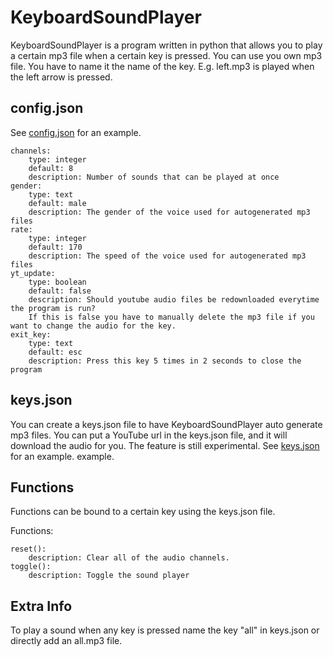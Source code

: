 # KeyboardSoundPlayer

KeyboardSoundPlayer is a program written in python that allows you to play a certain mp3 file when a certain key is
pressed. You can use you own mp3 file. You have to name it the name of the key. E.g. left.mp3 is played when the left
arrow is pressed.

## config.json
See <a href="https://github.com/Nebulizer1213/KeyboardSoundPlayer/blob/master/config.json">config.json</a> for an example.

    channels:
        type: integer
        default: 8
        description: Number of sounds that can be played at once
    gender:
        type: text
        default: male
        description: The gender of the voice used for autogenerated mp3 files
    rate:
        type: integer
        default: 170
        description: The speed of the voice used for autogenerated mp3 files
    yt_update:
        type: boolean
        default: false
        description: Should youtube audio files be redownloaded everytime the program is run? 
        If this is false you have to manually delete the mp3 file if you want to change the audio for the key.
    exit_key:
        type: text
        default: esc
        description: Press this key 5 times in 2 seconds to close the program

## keys.json
You can create a keys.json file to have KeyboardSoundPlayer auto generate mp3 files.
You can put a YouTube url in the keys.json file, and it will download the audio for you. The feature is still experimental.
See <a href="https://github.com/Nebulizer1213/KeyboardSoundPlayer/blob/master/keys.json">keys.json</a> for an example.
example.

## Functions
Functions can be bound to a certain key using the keys.json file.

Functions:

    reset():
        description: Clear all of the audio channels.
    toggle():
        description: Toggle the sound player

## Extra Info

To play a sound when any key is pressed name the key "all" in keys.json or directly add an all.mp3 file.
    